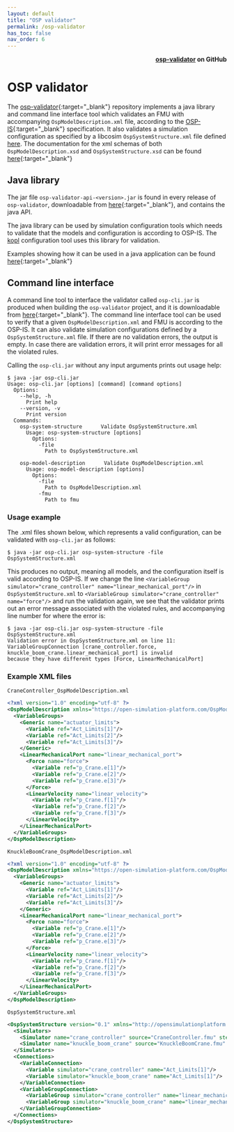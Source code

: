 ```yaml
---
layout: default
title: "OSP validator"
permalink: /osp-validator
has_toc: false
nav_order: 6
---
```

<div style="text-align: right">
    <b>
        <a href="https://github.com/open-simulation-platform/osp-validator">osp-validator</a>   
        on GitHub
    </b>
</div>

# OSP validator
The [osp-validator](https://github.com/open-simulation-platform/osp-validator){:target="_blank"}
repository implements a java library and 
command line interface tool which validates an FMU with accompanying `OspModelDescription.xml` file, according to the 
[OSP-IS](https://opensimulationplatform.com/specification/){:target="_blank"} specification. 
It also validates a simulation configuration as specified by a libcosim 
`OspSystemStructure.xml` file defined [here](./libcosim/configuration.md). The documentation for the xml schemas of both
`OspModelDescription.xsd` and `OspSystemStructure.xsd` can be found [here](https://opensimulationplatform.com/xsd/){:target="_blank"}

## Java library
The jar file `osp-validator-api-<version>.jar` is found in every release of `osp-validator`, downloadable from 
[here](https://github.com/open-simulation-platform/osp-validator/releases){:target="_blank"}, and contains the java API.

The java library can be used by simulation configuration tools which needs to validate that the models and configuration
is according to OSP-IS. The [kopl](./kopl.md) configuration tool uses this library for validation.

Examples showing how it can be used in a java application can be found 
[here](https://github.com/open-simulation-platform/osp-validator/tree/0.11.0/osp-validator-api/src/main/java/com/opensimulationplatform/api/examples){:target="_blank"}

## Command line interface
A command line tool to interface the validator called `osp-cli.jar` is produced when building the `osp-validator` 
project, and it is downloadable from [here](https://github.com/open-simulation-platform/osp-validator/releases){:target="_blank"}. The 
command line interface tool can be used to verify that a given `OspModelDescription.xml` and FMU is according to the 
OSP-IS. It can also validate simulation configurations defined by a `OspSystemStructure.xml` file. If there are no 
validation errors, the output is empty. In case there are validation errors, it will print error messages for all the 
violated rules.

Calling the `osp-cli.jar` without any input arguments prints out usage help: 
```
$ java -jar osp-cli.jar
Usage: osp-cli.jar [options] [command] [command options]
  Options:
    --help, -h
      Print help
    --version, -v
      Print version
  Commands:
    osp-system-structure      Validate OspSystemStructure.xml
      Usage: osp-system-structure [options]
        Options:
          -file
            Path to OspSystemStructure.xml

    osp-model-description      Validate OspModelDescription.xml
      Usage: osp-model-description [options]
        Options:
          -file
            Path to OspModelDescription.xml
          -fmu
            Path to fmu
```

### Usage example
The .xml files shown below, which represents a valid configuration, can be validated with `osp-cli.jar` as follows:

```
$ java -jar osp-cli.jar osp-system-structure -file OspSystemStructure.xml
```

This produces no output, meaning all models, and the configuration itself is valid according to 
OSP-IS. If we change the line `<VariableGroup simulator="crane_controller" name="linear_mechanical_port"/>` in 
`OspSystemStructure.xml` to `<VariableGroup simulator="crane_controller" name="force"/>` and run the validation again, 
we see that the validator prints out an error message associated with the violated rules, and accompanying line 
number for where the error is:

```
$ java -jar osp-cli.jar osp-system-structure -file OspSystemStructure.xml
Validation error in OspSystemStructure.xml on line 11: 
VariableGroupConnection [crane_controller.force, knuckle_boom_crane.linear_mechanical_port] is invalid 
because they have different types [Force, LinearMechanicalPort]
```

### Example XML files
`CraneController_OspModelDescription.xml`
```xml
<?xml version="1.0" encoding="utf-8" ?>
<OspModelDescription xmlns="https://open-simulation-platform.com/OspModelDescription/1.0.0" version="1.0">
  <VariableGroups>
    <Generic name="actuator_limits">
      <Variable ref="Act_Limits[1]"/>
      <Variable ref="Act_Limits[2]"/>
      <Variable ref="Act_Limits[3]"/>
    </Generic>
    <LinearMechanicalPort name="linear_mechanical_port">
      <Force name="force">
        <Variable ref="p_Crane.e[1]"/>
        <Variable ref="p_Crane.e[2]"/>
        <Variable ref="p_Crane.e[3]"/>
      </Force>
      <LinearVelocity name="linear_velocity">
        <Variable ref="p_Crane.f[1]"/>
        <Variable ref="p_Crane.f[2]"/>
        <Variable ref="p_Crane.f[3]"/>
      </LinearVelocity>
    </LinearMechanicalPort>
  </VariableGroups>
</OspModelDescription>
```

`KnuckleBoomCrane_OspModelDescription.xml`
```xml
<?xml version="1.0" encoding="utf-8" ?>
<OspModelDescription xmlns="https://open-simulation-platform.com/OspModelDescription/1.0.0" version="1.0">
  <VariableGroups>
    <Generic name="actuator_limits">
      <Variable ref="Act_Limits[1]"/>
      <Variable ref="Act_Limits[2]"/>
      <Variable ref="Act_Limits[3]"/>
    </Generic>
    <LinearMechanicalPort name="linear_mechanical_port">
      <Force name="force">
        <Variable ref="p_Crane.e[1]"/>
        <Variable ref="p_Crane.e[2]"/>
        <Variable ref="p_Crane.e[3]"/>
      </Force>
      <LinearVelocity name="linear_velocity">
        <Variable ref="p_Crane.f[1]"/>
        <Variable ref="p_Crane.f[2]"/>
        <Variable ref="p_Crane.f[3]"/>
      </LinearVelocity>
    </LinearMechanicalPort>
  </VariableGroups>
</OspModelDescription>
```

`OspSystemStructure.xml`
```xml
<OspSystemStructure version="0.1" xmlns="http://opensimulationplatform.com/MSMI/OSPSystemStructure">
  <Simulators>
    <Simulator name="crane_controller" source="CraneController.fmu" stepSize="1.051732E7"/>
    <Simulator name="knuckle_boom_crane" source="KnuckleBoomCrane.fmu" stepSize="1.051732E7"/>
  </Simulators>
  <Connections>
    <VariableConnection>
      <Variable simulator="crane_controller" name="Act_Limits[1]"/>
      <Variable simulator="knuckle_boom_crane" name="Act_Limits[1]"/>
    </VariableConnection>
    <VariableGroupConnection>
      <VariableGroup simulator="crane_controller" name="linear_mechanical_port"/>
      <VariableGroup simulator="knuckle_boom_crane" name="linear_mechanical_port"/>
    </VariableGroupConnection>
  </Connections>
</OspSystemStructure>
```